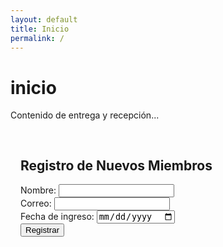 ```yaml
---
layout: default
title: Inicio
permalink: /
---
```


# inicio

Contenido de entrega y recepción...

<section id="registro-miembros" style="padding: 1rem;">
  <h2>Registro de Nuevos Miembros</h2>
  <form id="form-miembro">
    <label>Nombre: <input type="text" name="nombre" required /></label><br />
    <label>Correo: <input type="email" name="correo" required /></label><br />
    <label>Fecha de ingreso: <input type="date" name="fecha" required /></label><br />
    <button type="submit">Registrar</button>
  </form>
  <div id="mensaje"></div>
</section>

<script src="/firebase-config.js"></script>
<script src="/assets/js/form-handler.js"></script>
